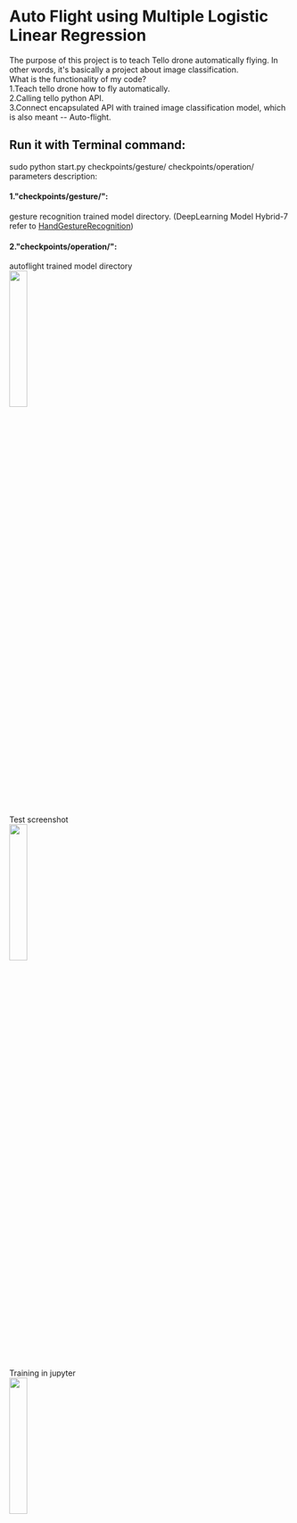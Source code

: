 <h1>Auto Flight using Multiple Logistic Linear Regression</h1>
The purpose of this project is to teach Tello drone automatically flying. In other words, it's basically a project about image classification.<br>
What is the functionality of my code?<br>
1.Teach tello drone how to fly automatically.<br>
2.Calling tello python API.<br>
3.Connect encapsulated API with trained image classification model, which is also meant -- Auto-flight.<br>
<h2>Run it with Terminal command:</h2>
sudo python start.py checkpoints/gesture/ checkpoints/operation/<br>
parameters description:<br>
<h4>1."checkpoints/gesture/": </h4>
gesture recognition trained model directory. (DeepLearning Model Hybrid-7 refer to <a href='https://github.com/mingweihe/HandGestureRecognition'>HandGestureRecognition</a>)<br>
<h4>2."checkpoints/operation/": </h4>
autoflight trained model directory<br>
<img src = "https://github.com/mingweihe/AutoFlight/blob/master/screenshot/IMG_8626%202.JPG?raw=true" width='25%'><br>
Test screenshot<br>
<img src = "https://github.com/mingweihe/AutoFlight/blob/master/screenshot/screenshot2018-0703_14-03-47-235110.png?raw=true" width='25%'><br>
Training in jupyter<br>
<img src = "https://github.com/mingweihe/AutoFlight/blob/master/screenshot/screenshot2018-0703_18-31-34-560725.png?raw=true" width='25%'><br>
